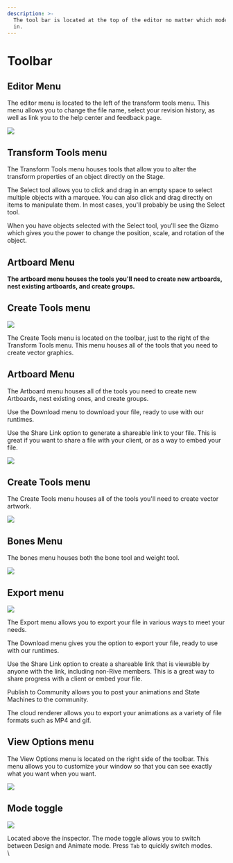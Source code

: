 ```yaml
---
description: >-
  The tool bar is located at the top of the editor no matter which mode you are
  in.
---
```


# Toolbar

## Editor Menu

The editor menu is located to the left of the transform tools menu. This menu allows you to change the file name, select your revision history, as well as link you to the help center and feedback page.

![](<../../../.gitbook/assets/Screen Shot 2022-05-25 at 1.36.49 PM.png>)

## **Transform Tools menu**

The Transform Tools menu houses tools that allow you to alter the transform properties of an object directly on the Stage.

The Select tool allows you to click and drag in an empty space to select multiple objects with a marquee. You can also click and drag directly on items to manipulate them. In most cases, you'll probably be using the Select tool.

When you have objects selected with the Select tool, you'll see the Gizmo which gives you the power to change the position, scale, and rotation of the object.

## **Artboard Menu**

**The artboard menu houses the tools you'll need to create new artboards, nest existing artboards, and create groups.**

## **Create Tools menu**

![](<../../../.gitbook/assets/Screen Shot 2022-05-25 at 1.47.04 PM.png>)

The Create Tools menu is located on the toolbar, just to the right of the Transform Tools menu. This menu houses all of the tools that you need to create vector graphics.

## Artboard Menu

The Artboard menu houses all of the tools you need to create new Artboards, nest existing ones, and create groups.



Use the Download menu to download your file, ready to use with our runtimes.



Use the Share Link option to generate a shareable link to your file. This is great if you want to share a file with your client, or as a way to embed your file.

![](<../../../.gitbook/assets/Screen Shot 2022-05-25 at 1.39.23 PM.png>)

## **Create Tools menu**

The Create Tools menu houses all of the tools you'll need to create vector artwork.

![](<../../../.gitbook/assets/Screen Shot 2022-05-25 at 3.46.23 PM.png>)

## **Bones Menu**

The bones menu houses both the bone tool and weight tool.

![](<../../../.gitbook/assets/Screen Shot 2022-05-25 at 3.46.27 PM.png>)

## **Export menu**

![](<../../../.gitbook/assets/Screen Shot 2022-05-25 at 3.46.32 PM.png>)

The Export menu allows you to export your file in various ways to meet your needs.



The Download menu gives you the option to export your file, ready to use with our runtimes.



Use the Share Link option to create a shareable link that is viewable by anyone with the link, including non-Rive members. This is a great way to share progress with a client or embed your file.



Publish to Community allows you to post your animations and State Machines to the community.



The cloud renderer allows you to export your animations as a variety of file formats such as MP4 and gif.

## **View Options menu**

The View Options menu is located on the right side of the toolbar. This menu allows you to customize your window so that you can see exactly what you want when you want.

![](<../../../.gitbook/assets/Screen Shot 2022-05-25 at 3.48.30 PM.png>)

## **Mode toggle**

![](<../../../.gitbook/assets/Screen Shot 2022-05-26 at 3.25.12 PM (1).png>)

Located above the inspector. The mode toggle allows you to switch between Design and Animate mode. Press `Tab` to quickly switch modes.\
\
